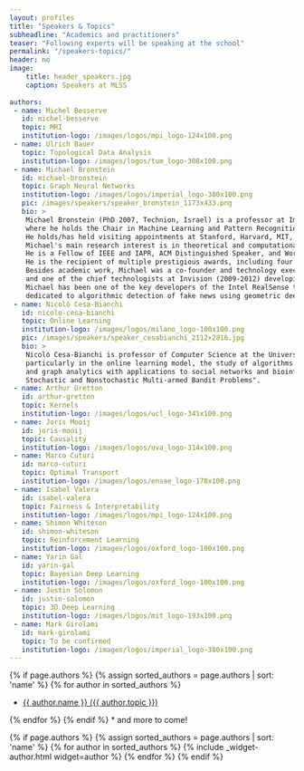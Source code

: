 ```yaml
---
layout: profiles
title: "Speakers & Topics"
subheadline: "Academics and practitioners"
teaser: "Following experts will be speaking at the school"
permalink: "/speakers-topics/"
header: no
image:
    title: header_speakers.jpg
    caption: Speakers at MLSS
  
authors:
 - name: Michel Besserve
   id: michel-besserve
   topic: MRI
   institution-logo: /images/logos/mpi_logo-124x100.png
 - name: Ulrich Bauer
   topic: Topological Data Analysis
   institution-logo: /images/logos/tum_logo-308x100.png
 - name: Michael Bronstein
   id: michael-bronstein
   topic: Graph Neural Networks
   institution-logo: /images/logos/imperial_logo-380x100.png
   pic: /images/speakers/speaker_bronstein_1173x433.png
   bio: >
    Michael Bronstein (PhD 2007, Technion, Israel) is a professor at Imperial College London, 
    where he holds the Chair in Machine Learning and Pattern Recognition and Royal Society Wolfson Merit Award. 
    He holds/has held visiting appointments at Stanford, Harvard, MIT, and TUM. 
    Michael's main research interest is in theoretical and computational methods for geometric data analysis. 
    He is a Fellow of IEEE and IAPR, ACM Distinguished Speaker, and World Economic Forum Young Scientist. 
    He is the recipient of multiple prestigious awards, including four ERC grants, two Google Faculty awards, and the 2018 Facebook Computational Social Science award. 
    Besides academic work, Michael was a co-founder and technology executive at Novafora (2005-2009) developing large-scale video analysis methods, 
    and one of the chief technologists at Invision (2009-2012) developing low-cost 3D sensors. Following the multi-million acquisition of Invision by Intel in 2012, 
    Michael has been one of the key developers of the Intel RealSense technology in the role of Principal Engineer. His most recent venture is Fabula AI, a startup 
    dedicated to algorithmic detection of fake news using geometric deep learning.
 - name: Nicolò Cesa-Bianchi
   id: nicolo-cesa-bianchi
   topic: Online Learning
   institution-logo: /images/logos/milano_logo-100x100.png
   pic: /images/speakers/speaker_cesabianchi_2112×2816.jpg
   bio: >
    Nicolò Cesa-Bianchi is professor of Computer Science at the University of Milan, Italy. His main research areas include the design and analysis of machine learning algorithms, 
    particularly in the online learning model, the study of algorithms for multiarmed bandit problems with applications to personalized recommendations and online auctions, 
    and graph analytics with applications to social networks and bioinformatics. He is co-author of the monographs "Prediction, Learning, and Games" and "Regret Analysis of 
    Stochastic and Nonstochastic Multi-armed Bandit Problems".
 - name: Arthur Gretton
   id: arthur-gretton
   topic: Kernels
   institution-logo: /images/logos/ucl_logo-341x100.png
 - name: Joris Mooij
   id: joris-mooij
   topic: Causality
   institution-logo: /images/logos/uva_logo-314x100.png
 - name: Marco Cuturi	
   id: marco-cuturi
   topic: Optimal Transport
   institution-logo: /images/logos/ensae_logo-178x100.png
 - name: Isabel Valera
   id: isabel-valera
   topic: Fairness & Interpretability
   institution-logo: /images/logos/mpi_logo-124x100.png
 - name: Shimon Whiteson
   id: shimon-whiteson
   topic: Reinforcement Learning
   institution-logo: /images/logos/oxford_logo-100x100.png
 - name: Yarin Gal
   id: yarin-gal
   topic: Bayesian Deep Learning
   institution-logo: /images/logos/oxford_logo-100x100.png
 - name: Justin Solomon
   id: justin-solomon
   topic: 3D Deep Learning
   institution-logo: /images/logos/mit_logo-193x100.png
 - name: Mark Girolami
   id: mark-girolami
   topic: To be confirmed
   institution-logo: /images/logos/imperial_logo-380x100.png
---
```



{% if page.authors %}
  {% assign sorted_authors = page.authors | sort: 'name' %}
  {% for author in sorted_authors %}
  <ul>
    <li>
      <a href = "#{{ author.id }}"> {{ author.name }} ({{ author.topic }})</a>
    </li>
  </ul>
	{% endfor %}
{% endif %}
* and more to come!

{% if page.authors %}
  {% assign sorted_authors = page.authors | sort: 'name' %}
  {% for author in sorted_authors %}
    {% include _widget-author.html widget=author %}
	{% endfor %}
{% endif %}